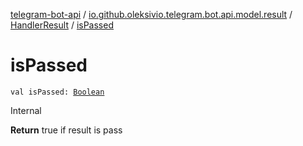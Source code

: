 [telegram-bot-api](../../index.md) / [io.github.oleksivio.telegram.bot.api.model.result](../index.md) / [HandlerResult](index.md) / [isPassed](./is-passed.md)

# isPassed

`val isPassed: `[`Boolean`](https://kotlinlang.org/api/latest/jvm/stdlib/kotlin/-boolean/index.html)

Internal

**Return**
true if result is pass

